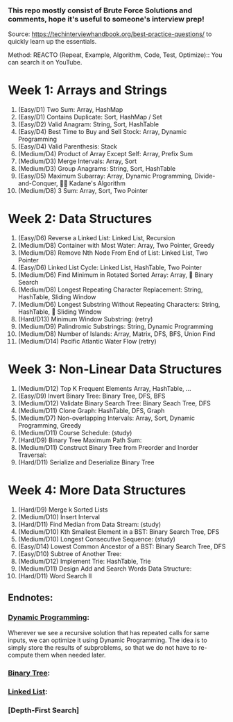 ### This repo mostly consist of Brute Force Solutions and comments, hope it's useful to someone's interview prep!

Source: https://techinterviewhandbook.org/best-practice-questions/ to quickly learn up the essentials.

Method: REACTO (Repeat, Example, Algorithm, Code, Test, Optimize):: You can search it on YouTube.

# Week 1: Arrays and Strings
1. (Easy/D1) Two Sum:                                Array, HashMap
2. (Easy/D1) Contains Duplicate:                     Sort, HashMap / Set
3. (Easy/D2) Valid Anagram:                          String, Sort, HashTable
4. (Easy/D4) Best Time to Buy and Sell Stock:        Array, Dynamic Programming
5. (Easy/D4) Valid Parenthesis:                      Stack
6. (Medium/D4) Product of Array Except Self:         Array, Prefix Sum
7. (Medium/D3) Merge Intervals:                      Array, Sort
8. (Medium/D3) Group Anagrams:                       String, Sort, HashTable
9. (Easy/D5) Maximum Subarray:                       Array, Dynamic Programming, Divide-and-Conquer, 🧙‍♂️ Kadane's Algorithm
10. (Medium/D8) 3 Sum:                               Array, Sort, Two Pointer

# Week 2: Data Structures
1. (Easy/D6) Reverse a Linked List:                   Linked List, Recursion
2. (Medium/D8) Container with Most Water:             Array, Two Pointer, Greedy
3. (Medium/D8) Remove Nth Node From End of List:      Linked List, Two Pointer
4. (Easy/D6) Linked List Cycle:                       Linked List, HashTable, Two Pointer
5. (Medium/D6) Find Minimum in Rotated Sorted Array:   Array, 🧙‍ Binary Search
6. (Medium/D8) Longest Repeating Character Replacement: String, HashTable, Sliding Window
7. (Medium/D6) Longest Substring Without Repeating Characters: String, HashTable, 🧙‍ Sliding Window
8. (Hard/D13) Minimum Window Substring:               (retry)
9. (Medium/D9) Palindromic Substrings:                String, Dynamic Programming
10. (Medium/D8) Number of Islands: Array, Matrix, DFS, BFS, Union Find
11. (Medium/D14) Pacific Atlantic Water Flow           (retry)

# Week 3: Non-Linear Data Structures
1. (Medium/D12) Top K Frequent Elements               Array, HashTable, ...
2. (Easy/D9) Invert Binary Tree:                      Binary Tree, DFS, BFS
3. (Medium/D12) Validate Binary Search Tree:          Binary Seach Tree, DFS
4. (Medium/D11) Clone Graph:                          HashTable, DFS, Graph
5. (Medium/D7) Non-overlapping Intervals:             Array, Sort, Dynamic Programming, Greedy
6. (Medium/D11) Course Schedule:                      (study)
7. (Hard/D9) Binary Tree Maximum Path Sum:            
8. (Medium/D11) Construct Binary Tree from Preorder and Inorder Traversal:
9. (Hard/D11) Serialize and Deserialize Binary Tree

# Week 4: More Data Structures
1. (Hard/D9) Merge k Sorted Lists
2. (Medium/D10) Insert Interval
3. (Hard/D11) Find Median from Data Stream:         (study)
4. (Medium/D10) Kth Smallest Element in a BST:      Binary Search Tree, DFS
5. (Medium/D10) Longest Consecutive Sequence:       (study)
6. (Easy/D14) Lowest Common Ancestor of a BST:      Binary Search Tree, DFS
7. (Easy/D10) Subtree of Another Tree:              
8. (Medium/D12) Implement Trie:                     HashTable, Trie
9. (Medium/D11) Design Add and Search Words Data Structure:
10. (Hard/D11) Word Search II

## Endnotes:
### [Dynamic Programming](https://www.geeksforgeeks.org/dynamic-programming/):
Wherever we see a recursive solution that has repeated calls for same inputs, we can optimize it using Dynamic Programming. The idea is to simply store the results of subproblems, so that we do not have to re-compute them when needed later.

### [Binary Tree](https://www.geeksforgeeks.org/binary-tree-set-1-introduction/):
### [Linked List](https://www.geeksforgeeks.org/linked-list-set-1-introduction/):
### [Depth-First Search]
